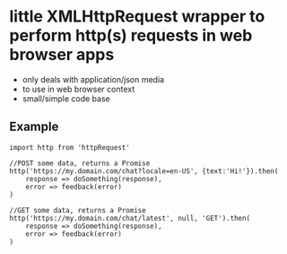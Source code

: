 # little XMLHttpRequest wrapper to perform http(s) requests in web browser apps

- only deals with application/json media
- to use in web browser context
- small/simple code base

## Example

    import http from 'httpRequest'

    //POST some data, returns a Promise
    http('https://my.domain.com/chat?locale=en-US', {text:'Hi!'}).then(
        response => doSomething(response),
        error => feedback(error)
    )

    //GET some data, returns a Promise
    http('https://my.domain.com/chat/latest', null, 'GET').then(
        response => doSomething(response),
        error => feedback(error)
    )
